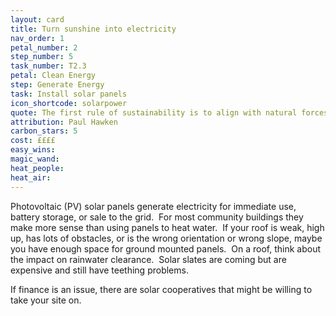 ```yaml
---
layout: card
title: Turn sunshine into electricity
nav_order: 1
petal_number: 2
step_number: 5
task_number: T2.3
petal: Clean Energy
step: Generate Energy
task: Install solar panels
icon_shortcode: solarpower
quote: The first rule of sustainability is to align with natural forces, or at least not try to defy them.
attribution: Paul Hawken
carbon_stars: 5
cost: ££££
easy_wins: 
magic_wand: 
heat_people: 
heat_air: 
---
```


<p>Photovoltaic (PV) solar panels generate electricity for immediate use, battery storage, or sale to the grid.  For most community buildings they make more sense than using panels to heat water.  If your roof is weak, high up, has lots of obstacles, or is the wrong orientation or wrong slope, maybe you have enough space for ground mounted panels.  On a roof, think about the impact on rainwater clearance.  Solar slates are coming but are expensive and still have teething problems.  </p><p>If finance is an issue, there are solar cooperatives that might be willing to take your site on.</p> 
